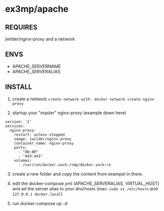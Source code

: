 # ex3mp/apache
## REQUIRES
jwilder/nginx-proxy and a network

## ENVS
- APACHE_SERVERNAME
- APACHE_SERVERALIAS

## INSTALL
1. create a network `create network with: docker network create nginx-proxy`

2. startup your "master" nginx-proxy (example down here)
```
version: '2'
services:
  nginx-proxy:
    restart: unless-stopped
    image: jwilder/nginx-proxy
    container_name: nginx-proxy
    ports:
      - "80:80"
      - "443:443"
    volumes:
      - /var/run/docker.sock:/tmp/docker.sock:ro
```

3. create a new folder and copy the content from exampel in there.

4. edit the docker-compose.yml (APACHE_SERVERALIAS, VIRTUAL_HOST) and ad the server alias to your dns/hosts (mac: `sudo vi /etc/hosts` and `127.0.0.1 docker.local`)

5. run docker-compose up -d

